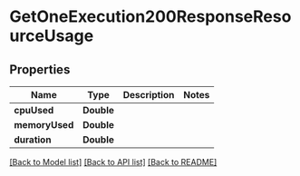 # GetOneExecution200ResponseResourceUsage

## Properties
Name | Type | Description | Notes
------------ | ------------- | ------------- | -------------
**cpuUsed** | **Double** |  | 
**memoryUsed** | **Double** |  | 
**duration** | **Double** |  | 

[[Back to Model list]](../README.md#documentation-for-models) [[Back to API list]](../README.md#documentation-for-api-endpoints) [[Back to README]](../README.md)


